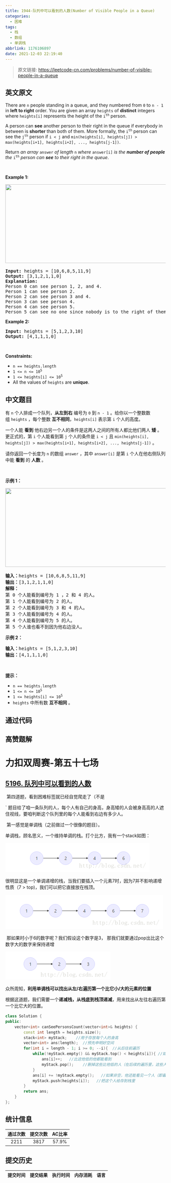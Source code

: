 ```yaml
---
title: 1944-队列中可以看到的人数(Number of Visible People in a Queue)
categories:
  - 困难
tags:
  - 栈
  - 数组
  - 单调栈
abbrlink: 1176106897
date: 2021-12-03 22:19:40
---
```


> 原文链接: https://leetcode-cn.com/problems/number-of-visible-people-in-a-queue


## 英文原文
<div><p>There are <code>n</code> people standing in a queue, and they numbered from <code>0</code> to <code>n - 1</code> in <strong>left to right</strong> order. You are given an array <code>heights</code> of <strong>distinct</strong> integers where <code>heights[i]</code> represents the height of the <code>i<sup>th</sup></code> person.</p>

<p>A person can <strong>see</strong> another person to their right in the queue if everybody in between is <strong>shorter</strong> than both of them. More formally, the <code>i<sup>th</sup></code> person can see the <code>j<sup>th</sup></code> person if <code>i &lt; j</code> and <code>min(heights[i], heights[j]) &gt; max(heights[i+1], heights[i+2], ..., heights[j-1])</code>.</p>

<p>Return <em>an array </em><code>answer</code><em> of length </em><code>n</code><em> where </em><code>answer[i]</code><em> is the <strong>number of people</strong> the </em><code>i<sup>th</sup></code><em> person can <strong>see</strong> to their right in the queue</em>.</p>

<p>&nbsp;</p>
<p><strong>Example 1:</strong></p>

<p><img alt="" src="https://assets.leetcode.com/uploads/2021/05/29/queue-plane.jpg" style="width: 600px; height: 247px;" /></p>

<pre>
<strong>Input:</strong> heights = [10,6,8,5,11,9]
<strong>Output:</strong> [3,1,2,1,1,0]
<strong>Explanation:</strong>
Person 0 can see person 1, 2, and 4.
Person 1 can see person 2.
Person 2 can see person 3 and 4.
Person 3 can see person 4.
Person 4 can see person 5.
Person 5 can see no one since nobody is to the right of them.
</pre>

<p><strong>Example 2:</strong></p>

<pre>
<strong>Input:</strong> heights = [5,1,2,3,10]
<strong>Output:</strong> [4,1,1,1,0]
</pre>

<p>&nbsp;</p>
<p><strong>Constraints:</strong></p>

<ul>
	<li><code>n == heights.length</code></li>
	<li><code>1 &lt;= n &lt;= 10<sup>5</sup></code></li>
	<li><code>1 &lt;= heights[i] &lt;= 10<sup>5</sup></code></li>
	<li>All the values of <code>heights</code> are <strong>unique</strong>.</li>
</ul>
</div>

## 中文题目
<div><p>有&nbsp;<code>n</code>&nbsp;个人排成一个队列，<strong>从左到右</strong>&nbsp;编号为&nbsp;<code>0</code>&nbsp;到&nbsp;<code>n - 1</code>&nbsp;。给你以一个整数数组&nbsp;<code>heights</code>&nbsp;，每个整数 <strong>互不相同</strong>，<code>heights[i]</code>&nbsp;表示第&nbsp;<code>i</code>&nbsp;个人的高度。</p>

<p>一个人能 <strong>看到</strong> 他右边另一个人的条件是这两人之间的所有人都比他们两人 <strong>矮</strong>&nbsp;。更正式的，第&nbsp;<code>i</code>&nbsp;个人能看到第&nbsp;<code>j</code>&nbsp;个人的条件是&nbsp;<code>i &lt; j</code>&nbsp;且&nbsp;<code>min(heights[i], heights[j]) &gt; max(heights[i+1], heights[i+2], ..., heights[j-1])</code>&nbsp;。</p>

<p>请你返回一个长度为 <code>n</code>&nbsp;的数组<em>&nbsp;</em><code>answer</code><em>&nbsp;</em>，其中<em>&nbsp;</em><code>answer[i]</code><em>&nbsp;</em>是第&nbsp;<code>i</code>&nbsp;个人在他右侧队列中能&nbsp;<strong>看到</strong>&nbsp;的&nbsp;<strong>人数</strong>&nbsp;。</p>

<p>&nbsp;</p>

<p><strong>示例 1：</strong></p>

<p><img alt="" src="https://assets.leetcode.com/uploads/2021/05/29/queue-plane.jpg" style="width: 600px; height: 247px;" /></p>

<pre>
<b>输入：</b>heights = [10,6,8,5,11,9]
<b>输出：</b>[3,1,2,1,1,0]
<strong>解释：</strong>
第 0 个人能看到编号为 1 ，2 和 4 的人。
第 1 个人能看到编号为 2 的人。
第 2 个人能看到编号为 3 和 4 的人。
第 3 个人能看到编号为 4 的人。
第 4 个人能看到编号为 5 的人。
第 5 个人谁也看不到因为他右边没人。
</pre>

<p><strong>示例 2：</strong></p>

<pre>
<b>输入：</b>heights = [5,1,2,3,10]
<b>输出：</b>[4,1,1,1,0]
</pre>

<p>&nbsp;</p>

<p><strong>提示：</strong></p>

<ul>
	<li><code>n == heights.length</code></li>
	<li><code>1 &lt;= n &lt;= 10<sup>5</sup></code></li>
	<li><code>1 &lt;= heights[i] &lt;= 10<sup>5</sup></code></li>
	<li><code>heights</code>&nbsp;中所有数 <strong>互不相同</strong>&nbsp;。</li>
</ul>
</div>

## 通过代码
<RecoDemo>
</RecoDemo>


## 高赞题解
# 力扣双周赛-第五十七场

## [5196. 队列中可以看到的人数](https://leetcode-cn.com/problems/number-of-visible-people-in-a-queue/)

​		第四道题，看到困难标签就已经自觉爬走了（不是

`	题目给了咱一条队列的人，每个人有自己的身高，身高矮的人会被身高高的人遮住视线，要咱判断这个队列里的每个人能看到右边有多少人。

​		第一感觉是单调栈（之前做过一个很像的题目）。

​		单调栈，顾名思义，一个维持单调的栈。打个比方，我有一个stack如图：

![e1906cc82e98fd86ed95502d133e5ee.png](../images/number-of-visible-people-in-a-queue-0.png)


​	很明显这是一个单调递增的栈，当我们要插入一个元素7时，因为7并不影响递增性质（7 > top)，我们可以把它直接放在栈顶。

![5bd3b133c60a1b77d2f59fb6d8ac3bf.png](../images/number-of-visible-people-in-a-queue-1.png)

​	那如果时小于6的数字呢？我们假设这个数字是3， 那我们就要通过pop出比这个数字大的数字来保持递增


![3633a86ce15d9fe36f1921b16d5c214.png](../images/number-of-visible-people-in-a-queue-2.png)



​     	 众所周知，**利用单调栈可以找出从左/右遍历第一个比它小/大的元素的位置** 

​		根据这道题，我们需要一个**递减栈，从栈底到栈顶递减**，用来找出从左往右遍历第一个比它大的位置。



````c++
class Solution {
public:
    vector<int> canSeePersonsCount(vector<int>& heights) {
        const int length = heights.size();
        stack<int> myStack;    //用于存放每个人的身高
        vector<int> ans(length);  //预先申明好空间
        for(int i = length - 1; i >= 0; --i){  //从后往前遍历
            while(!myStack.empty() && myStack.top() < heights[i]){ //如果没有遇到比他高的人
                ans[i]++;   //比这他低的他都能看到
                myStack.pop();    //删掉这些比他低的人（在后续的遍历里，这些人会被这个人遮住）
            }
            ans[i] += !myStack.empty();   //如果非空，他还能看见一个人（即最后一个把别人遮住的人）
            myStack.push(heights[i]);   //把这个人给存到栈里
        }
        return ans;
    }
};
````



## 统计信息
| 通过次数 | 提交次数 | AC比率 |
| :------: | :------: | :------: |
|    2211    |    3817    |   57.9%   |

## 提交历史
| 提交时间 | 提交结果 | 执行时间 |  内存消耗  | 语言 |
| :------: | :------: | :------: | :--------: | :--------: |
